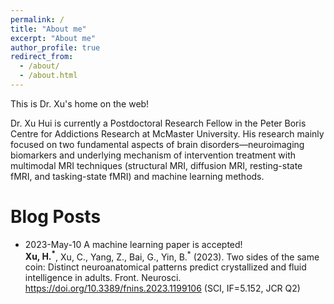 ```yaml
---
permalink: /
title: "About me"
excerpt: "About me"
author_profile: true
redirect_from: 
  - /about/
  - /about.html
---
```


This is Dr. Xu's home on the web!

Dr. Xu Hui is currently a Postdoctoral Research Fellow in the Peter Boris Centre for Addictions Research at McMaster University. His research mainly focused on two fundamental aspects of brain disorders—neuroimaging biomarkers and underlying mechanism of intervention treatment with multimodal MRI techniques (structural MRI, diffusion MRI, resting-state fMRI, and tasking-state fMRI) and machine learning methods.

Blog Posts
=======

* 2023-May-10 A machine learning paper is accepted!       
**Xu, H.<sup>*</sup>**, Xu, C., Yang, Z., Bai, G., Yin, B.<sup>*</sup> (2023). Two sides of the same coin: Distinct neuroanatomical patterns predict crystallized and fluid intelligence in adults. Front. Neurosci. https://doi.org/10.3389/fnins.2023.1199106 (SCI, IF=5.152, JCR Q2)
